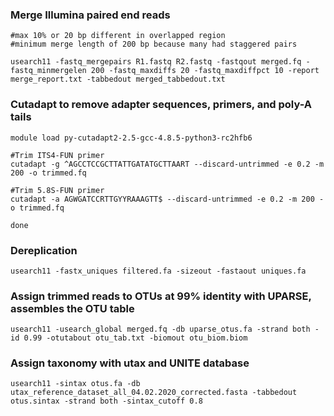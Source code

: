 ### Merge Illumina paired end reads
```
#max 10% or 20 bp different in overlapped region
#minimum merge length of 200 bp because many had staggered pairs

usearch11 -fastq_mergepairs R1.fastq R2.fastq -fastqout merged.fq -fastq_minmergelen 200 -fastq_maxdiffs 20 -fastq_maxdiffpct 10 -report merge_report.txt -tabbedout merged_tabbedout.txt

```
### Cutadapt to remove adapter sequences, primers, and poly-A tails
```
module load py-cutadapt2-2.5-gcc-4.8.5-python3-rc2hfb6

#Trim ITS4-FUN primer
cutadapt -g ^AGCCTCCGCTTATTGATATGCTTAART --discard-untrimmed -e 0.2 -m 200 -o trimmed.fq

#Trim 5.8S-FUN primer
cutadapt -a AGWGATCCRTTGYYRAAAGTT$ --discard-untrimmed -e 0.2 -m 200 -o trimmed.fq

done
```
### Dereplication
```
usearch11 -fastx_uniques filtered.fa -sizeout -fastaout uniques.fa
```
### Assign trimmed reads to OTUs at 99% identity with UPARSE, assembles the OTU table
```
usearch11 -usearch_global merged.fq -db uparse_otus.fa -strand both -id 0.99 -otutabout otu_tab.txt -biomout otu_biom.biom
```
### Assign taxonomy with utax and UNITE database 
```
usearch11 -sintax otus.fa -db utax_reference_dataset_all_04.02.2020_corrected.fasta -tabbedout otus.sintax -strand both -sintax_cutoff 0.8
```
